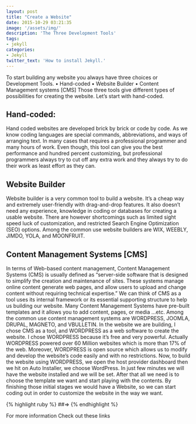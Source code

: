 ```yaml
---
layout: post
title: "Create a Website"
date: 2015-10-29 03:21:35
image: '/assets/img/'
description: 'The Three Development Tools'
tags:
- jekyll
categories:
- Jekyll 
twitter_text: 'How to install Jekyll.'
---
```


To start building any website you always have three choices or Development Tools. 
•	Hand-coded 
•	Website Builder
•	Content Management systems [CMS]
Those three tools give different types of possibilities for creating the website. Let’s start with hand-coded.

## Hand-coded:
Hand coded websites are developed brick by brick or code by code. As we know coding languages are special commands, abbreviations, and ways of arranging text. In many cases that requires a professional programmer and many hours of work. Even though, this tool can give you the best performance and hundred percent customizing, but professional programmers always try to cut off any extra work and they always try to do their work as least effort as they can.    

## Website Builder
Website builder is a very common tool to build a website. It’s a cheap way and extremely user-friendly with drag-and-drop features. It also doesn’t need any experience, knowledge in coding or databases for creating a usable website. There are however shortcomings such as limited sight speed luck of customization, and restricted Search Engine Optimization (SEO) options. Among the common use website builders are WIX, WEEBLY, JIMDO, YOLA, and MOONFRUIT.

## Content Management Systems [CMS]
In terms of Web-based content management, Content Management Systems (CMS) is usually defined as “server-side software that is designed to simplify the creation and maintenance of sites. These systems manage online content generate web pages, and allow users to upload and change content without requiring technical expertise.” 
We can think of CMS as a tool uses its internal framework or its essential supporting structure to help us building our website. Many Content Management Systems have pre-built templates and it allows you to add content, pages, or media …etc. 
Among the common use content management systems are WORDPRESS, JOOMLA, DRUPAL, MAGNETO, and VBULLETIN.
In the website we are building, I chose CMS as a tool, and WORDPRESS as a web software to create the website. I chose WORDPRESS because it’s free and very powerful. Actually WORDPRESS powered over 60 Million websites which is more than 17% of the web. Moreover, WORDPRESS is open source which allows us to modify and develop the website’s code easily and with no restrictions.
Now, to build the website using WORDPRESS, we open the host provider dashboard then we hit on Auto Installer, we choose WordPress. In just few minutes we will have the website installed and we will be set. After that all we need is to choose the template we want and start playing with the contents. By finishing those initial stages we would have a Website, so we can start coding out in order to customize the website in the way we want.

{% highlight ruby %}
##=> 
{% endhighlight %}




For more information Check out these links 



[jekyll-gh]: https://github.com/Web-Development
[jekyll]:    http://jekyllrb.com